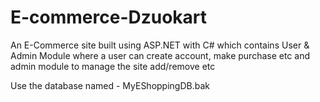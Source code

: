 # E-commerce-Dzuokart
An E-Commerce site built using ASP.NET with C# which contains User &amp; Admin Module where a user can create account, make purchase etc and admin module to manage the site add/remove etc

Use the database named - MyEShoppingDB.bak
